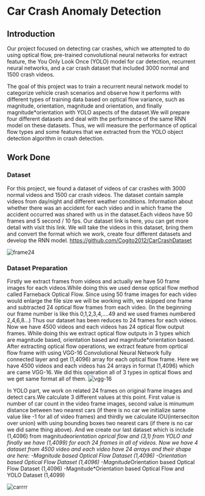 # Car Crash Anomaly Detection 

## Introduction

Our project focused on detecting car crashes, which we attempted to do using optical flow, pre-trained convolutional neural networks for extract feature, the You Only Look Once (YOLO) model for car detection, recurrent neural networks, and a car crash dataset that included 3000 normal and 1500 crash videos.

The goal of this project was to train a recurrent neural network model to categorize vehicle crash scenarios and observe how it performs with different types of training data based on optical flow variance, such as magnitude, orientation, magnitude and orientation, and  finally magnitude*orientation with YOLO aspects of the dataset.We will prepare four different datasets and deal with the performance of the same RNN model on these datasets. Thus, we will measure the performance of optical flow types and some features that we extracted from the YOLO object detection algorithm in crash detection.

## Work Done
### Dataset

For this project, we found a dataset of videos of car crashes with 3000 normal videos and 1500 car crash videos. The dataset contain sample videos from day/night and different weather conditions. Information about whether there was an accident for each video and in which frame the accident occurred was shared with us in the dataset.Each videos have 50 frames and 5 second / 10 fps. Our dataset link is here, you can get more detail with visit this link. We will take the videos in this dataset, bring them and convert the format which we work, create four different datasets and develop the RNN model.
https://github.com/Cogito2012/CarCrashDataset

![frame24](https://user-images.githubusercontent.com/59515015/167937146-e0bd7b90-dcab-4ed3-b093-992713844a42.jpg)


### Dataset Preparation

Firstly we extract frames from videos and actually we have 50 frame images for each videos.While doing this we used dense optical flow method called Farneback Optical Flow. Since using 50 frame images for each video would enlarge the file size we will be working with, we skipped one frame and subtracted 24 optical flow frames from each video. (In the beginning our frame number is like this 0,1,2,3,4,....49 and  we used frames numbered 2,4,6,8...) Thus our dataset has been reduces to 24 frames for each videos. Now we have 4500 videos and each videos has 24 optical flow output frames. While doing this we extract optical flow outputs in 3 types which are magnitude based, orientation based  and magnitude*orientation based. After extracting optical flow operations, we extract feature from oprtical flow frame with using VGG-16 Convolutional Neural Network  fully connected layer and get (1,4096) array for each optical flow frame. Here we have 4500 videos and each videos has 24 arrays in format (1,4096) which are came VGG-16. We did this operation all of 3 types in optical flows and we get same format all of them.
![vgg-16](https://user-images.githubusercontent.com/59515015/167940559-c709e50e-ee89-43ea-b7a3-aa42b23b1be0.png)

In YOLO part, we work on related 24 frames on original frame images and detect cars.We calculate 3 different values at this point. First value is number of car count in the video frame images, second value is minumum distance between two nearest cars (if there is no car we initialize same value like -1 for all of video frames) and thirdly we calculate IOU(interseciton over union) with using bounding boxes two nearest cars (if there is no car we did same thing above). And we create our last dataset which is include (1,4096) from magnitude*orientation oprical flow and (3,1) from YOLO and finally we have (1,4099) for each 24 frames in all of videos. Now we have 4 dataset from 4500 video and each video have 24 arrays and their shape are here:
-Magnitude based Optical Flow Dataset (1,4096)
-Orientation based Optical Flow Dataset (1,4096)
-Magnitude*Orientation based Optical Flow Dataset (1,4096)
-Magnitude*Orientation based Optical Flow and YOLO Dataset (1,4099)



![carrrr](https://user-images.githubusercontent.com/59515015/167941923-6b24e348-0997-48cb-95d7-9f3550af9b9b.png)
